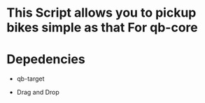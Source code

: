 # This Script allows you to pickup bikes simple as that For qb-core

# Depedencies

- qb-target

* Drag and Drop